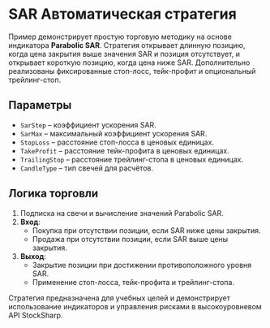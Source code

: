 # SAR Автоматическая стратегия

Пример демонстрирует простую торговую методику на основе индикатора **Parabolic SAR**.
Стратегия открывает длинную позицию, когда цена закрытия выше значения SAR и позиция отсутствует, и открывает короткую позицию, когда цена ниже SAR. Дополнительно реализованы фиксированные стоп-лосс, тейк-профит и опциональный трейлинг-стоп.

## Параметры
- `SarStep` – коэффициент ускорения SAR.
- `SarMax` – максимальный коэффициент ускорения SAR.
- `StopLoss` – расстояние стоп-лосса в ценовых единицах.
- `TakeProfit` – расстояние тейк-профита в ценовых единицах.
- `TrailingStop` – расстояние трейлинг-стопа в ценовых единицах.
- `CandleType` – тип свечей для расчётов.

## Логика торговли
1. Подписка на свечи и вычисление значений Parabolic SAR.
2. **Вход**:
   - Покупка при отсутствии позиции, если SAR ниже цены закрытия.
   - Продажа при отсутствии позиции, если SAR выше цены закрытия.
3. **Выход**:
   - Закрытие позиции при достижении противоположного уровня SAR.
   - Применение стоп-лосса, тейк-профита и трейлинг-стопа.

Стратегия предназначена для учебных целей и демонстрирует использование индикаторов и управления рисками в высокоуровневом API StockSharp.
